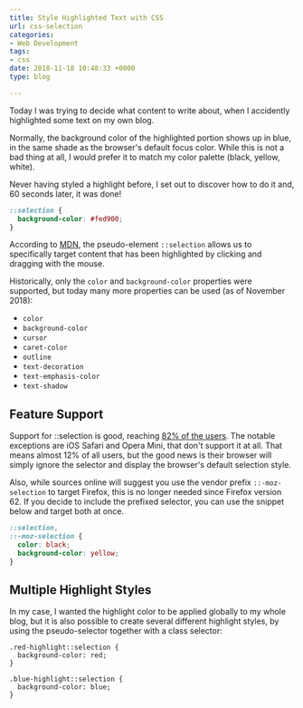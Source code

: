 ```yaml
---
title: Style Highlighted Text with CSS
url: css-selection
categories:
- Web Development
tags:
- css
date: 2018-11-18 10:48:33 +0000
type: blog

---
```

Today I was trying to decide what content to write about, when I accidently highlighted some text on my own blog.

Normally, the background color of the highlighted portion shows up in blue, in the same shade as the browser's default focus color. While this is not a bad thing at all, I would prefer it to match my color palette (black, yellow, white).

Never having styled a highlight before, I set out to discover how to do it and, 60 seconds later, it was done!

```css
::selection {
  background-color: #fed900;
}
```

According to [MDN](https://developer.mozilla.org/en-US/docs/Web/CSS/::selection "MDN Documentation"), the pseudo-element `::selection` allows us to specifically target content that has been highlighted by clicking and dragging with the mouse.

Historically, only the `color` and `background-color` properties were supported, but today many more properties can be used (as of November 2018):

* `color`
* `background-color`
* `cursor`
* `caret-color`
* `outline`
* `text-decoration`
* `text-emphasis-color`
* `text-shadow`

## Feature Support

Support for ::selection is good, reaching [82% of the users](https://caniuse.com/#feat=css-selection "CanIUse Feature Support"). The notable exceptions are iOS Safari and Opera Mini, that don't support it at all. That means almost 12% of all users, but the good news is their browser will simply ignore the selector and display the browser's default selection style.

Also, while sources online will suggest you use the vendor prefix `::-moz-selection` to target Firefox, this is no longer needed since Firefox version 62. If you decide to include the prefixed selector, you can use the snippet below and target both at once.

```css
::selection,
::-moz-selection {
  color: black;
  background-color: yellow;
}
```

## Multiple Highlight Styles

In my case, I wanted the highlight color to be applied globally to my whole blog, but it is also possible to create several different highlight styles, by using the pseudo-selector together with a class selector:

    .red-highlight::selection {
      background-color: red;
    }
    
    .blue-highlight::selection {
      background-color: blue;
    }